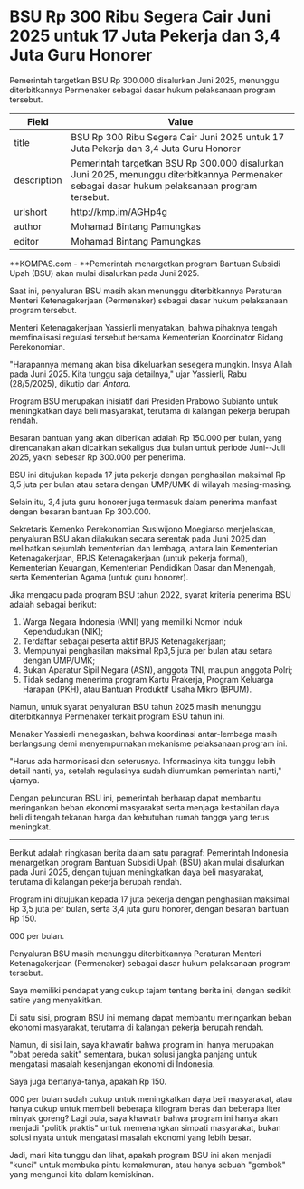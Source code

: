 # BSU Rp 300 Ribu Segera Cair Juni 2025 untuk 17 Juta Pekerja dan 3,4 Juta Guru Honorer

Pemerintah targetkan BSU Rp 300.000 disalurkan Juni 2025, menunggu diterbitkannya Permenaker sebagai dasar hukum pelaksanaan program tersebut.

| Field       | Value                                                       |
|-------------|-------------------------------------------------------------|
| title       | BSU Rp 300 Ribu Segera Cair Juni 2025 untuk 17 Juta Pekerja dan 3,4 Juta Guru Honorer |
| description | Pemerintah targetkan BSU Rp 300.000 disalurkan Juni 2025, menunggu diterbitkannya Permenaker sebagai dasar hukum pelaksanaan program tersebut. |
| urlshort    | http://kmp.im/AGHp4g |
| author      | Mohamad Bintang Pamungkas |
| editor      | Mohamad Bintang Pamungkas |

**KOMPAS.com - **Pemerintah menargetkan program Bantuan Subsidi Upah (BSU) akan mulai disalurkan pada Juni 2025.

Saat ini, penyaluran BSU masih akan menunggu diterbitkannya Peraturan Menteri Ketenagakerjaan (Permenaker) sebagai dasar hukum pelaksanaan program tersebut.

Menteri Ketenagakerjaan Yassierli menyatakan, bahwa pihaknya tengah memfinalisasi regulasi tersebut bersama Kementerian Koordinator Bidang Perekonomian.

"Harapannya memang akan bisa dikeluarkan sesegera mungkin. Insya Allah pada Juni 2025. Kita tunggu saja detailnya," ujar Yassierli, Rabu (28/5/2025), dikutip dari *Antara*.

Program BSU merupakan inisiatif dari Presiden Prabowo Subianto untuk meningkatkan daya beli masyarakat, terutama di kalangan pekerja berupah rendah.

Besaran bantuan yang akan diberikan adalah Rp 150.000 per bulan, yang direncanakan akan dicairkan sekaligus dua bulan untuk periode Juni--Juli 2025, yakni sebesar Rp 300.000 per penerima.

BSU ini ditujukan kepada 17 juta pekerja dengan penghasilan maksimal Rp 3,5 juta per bulan atau setara dengan UMP/UMK di wilayah masing-masing.

Selain itu, 3,4 juta guru honorer juga termasuk dalam penerima manfaat dengan besaran bantuan Rp 300.000.

Sekretaris Kemenko Perekonomian Susiwijono Moegiarso menjelaskan, penyaluran BSU akan dilakukan secara serentak pada Juni 2025 dan melibatkan sejumlah kementerian dan lembaga, antara lain Kementerian Ketenagakerjaan, BPJS Ketenagakerjaan (untuk pekerja formal), Kementerian Keuangan, Kementerian Pendidikan Dasar dan Menengah, serta Kementerian Agama (untuk guru honorer).

Jika mengacu pada program BSU tahun 2022, syarat kriteria penerima BSU adalah sebagai berikut:

1.  Warga Negara Indonesia (WNI) yang memiliki Nomor Induk Kependudukan (NIK);
2.  Terdaftar sebagai peserta aktif BPJS Ketenagakerjaan;
3.  Mempunyai penghasilan maksimal Rp3,5 juta per bulan atau setara dengan UMP/UMK;
4.  Bukan Aparatur Sipil Negara (ASN), anggota TNI, maupun anggota Polri;
5.  Tidak sedang menerima program Kartu Prakerja, Program Keluarga Harapan (PKH), atau Bantuan Produktif Usaha Mikro (BPUM).

Namun, untuk syarat penyaluran BSU tahun 2025 masih menunggu diterbitkannya Permenaker terkait program BSU tahun ini.

Menaker Yassierli menegaskan, bahwa koordinasi antar-lembaga masih berlangsung demi menyempurnakan mekanisme pelaksanaan program ini.

"Harus ada harmonisasi dan seterusnya. Informasinya kita tunggu lebih detail nanti, ya, setelah regulasinya sudah diumumkan pemerintah nanti," ujarnya.

Dengan peluncuran BSU ini, pemerintah berharap dapat membantu meringankan beban ekonomi masyarakat serta menjaga kestabilan daya beli di tengah tekanan harga dan kebutuhan rumah tangga yang terus meningkat.

---
Berikut adalah ringkasan berita dalam satu paragraf: Pemerintah Indonesia menargetkan program Bantuan Subsidi Upah (BSU) akan mulai disalurkan pada Juni 2025, dengan tujuan meningkatkan daya beli masyarakat, terutama di kalangan pekerja berupah rendah.

 Program ini ditujukan kepada 17 juta pekerja dengan penghasilan maksimal Rp 3,5 juta per bulan, serta 3,4 juta guru honorer, dengan besaran bantuan Rp 150.

000 per bulan.

 Penyaluran BSU masih menunggu diterbitkannya Peraturan Menteri Ketenagakerjaan (Permenaker) sebagai dasar hukum pelaksanaan program tersebut.



Saya memiliki pendapat yang cukup tajam tentang berita ini, dengan sedikit satire yang menyakitkan.

 Di satu sisi, program BSU ini memang dapat membantu meringankan beban ekonomi masyarakat, terutama di kalangan pekerja berupah rendah.

 Namun, di sisi lain, saya khawatir bahwa program ini hanya merupakan "obat pereda sakit" sementara, bukan solusi jangka panjang untuk mengatasi masalah kesenjangan ekonomi di Indonesia.

 Saya juga bertanya-tanya, apakah Rp 150.

000 per bulan sudah cukup untuk meningkatkan daya beli masyarakat, atau hanya cukup untuk membeli beberapa kilogram beras dan beberapa liter minyak goreng? Lagi pula, saya khawatir bahwa program ini hanya akan menjadi "politik praktis" untuk memenangkan simpati masyarakat, bukan solusi nyata untuk mengatasi masalah ekonomi yang lebih besar.

 Jadi, mari kita tunggu dan lihat, apakah program BSU ini akan menjadi "kunci" untuk membuka pintu kemakmuran, atau hanya sebuah "gembok" yang mengunci kita dalam kemiskinan.
